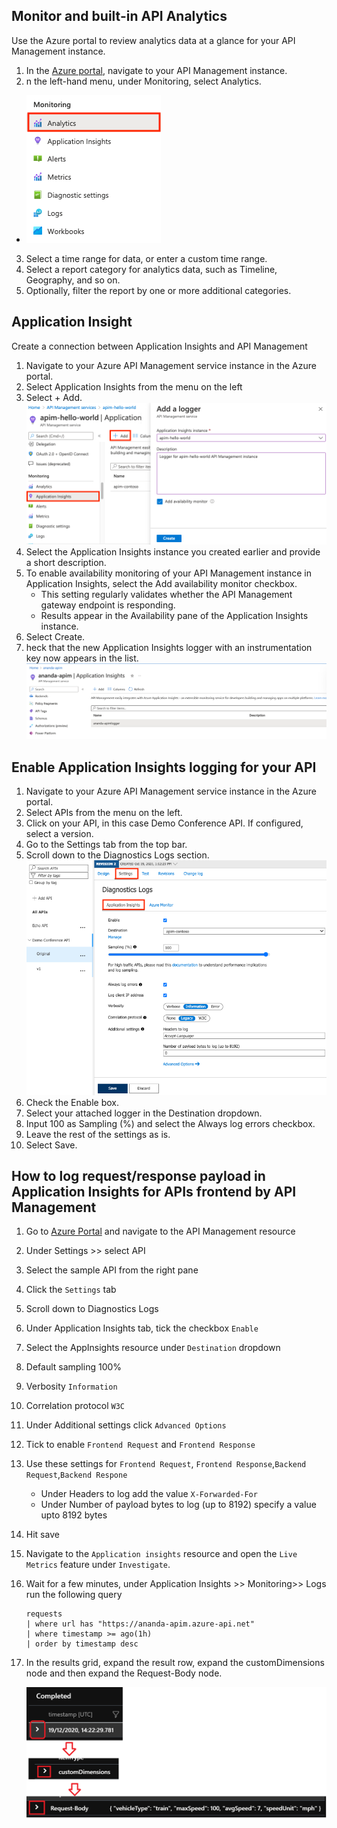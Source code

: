 ## Monitor and built-in API Analytics
Use the Azure portal to review analytics data at a glance for your API Management instance.
1. In the [Azure portal](https://portal.azure.com/), navigate to your API Management instance.
2. n the left-hand menu, under Monitoring, select Analytics.
 
* ![Analytics](./assets/monitoring-menu-analytics.png)

3. Select a time range for data, or enter a custom time range.
4. Select a report category for analytics data, such as Timeline, Geography, and so on.
5. Optionally, filter the report by one or more additional categories.

## Application Insight
Create a connection between Application Insights and API Management
1. Navigate to your Azure API Management service instance in the Azure portal.
2. Select Application Insights from the menu on the left
3. Select + Add.
![Appication Insignt](./assets/apim-app-insights-logger-1.png)
4. Select the Application Insights instance you created earlier and provide a short description.
5. To enable availability monitoring of your API Management instance in Application Insights, select the Add availability monitor checkbox.
    * This setting regularly validates whether the API Management gateway endpoint is responding.
    * Results appear in the Availability pane of the Application Insights instance.
6. Select Create.
7. heck that the new Application Insights logger with an instrumentation key now appears in the list.
![APIM Application Insight](./assets/apim-app-insignt-logger-2.png)

## Enable Application Insights logging for your API
1. Navigate to your Azure API Management service instance in the Azure portal.
2. Select APIs from the menu on the left.
3. Click on your API, in this case Demo Conference API. If configured, select a version.
4. Go to the Settings tab from the top bar.
5. Scroll down to the Diagnostics Logs section.
![APIM Application Insight](./assets/apim-app-insights-api-3.png)
6. Check the Enable box.
7. Select your attached logger in the Destination dropdown.
8. Input 100 as Sampling (%) and select the Always log errors checkbox.
9. Leave the rest of the settings as is.
10. Select Save.

## How to log request/response payload in Application Insights for APIs frontend by API Management
1. Go to [Azure Portal](https://portal.azure.com/) and navigate to the API Management resource
2. Under Settings >> select API
3. Select the sample API from the right pane
4. Click the `Settings` tab
5. Scroll down to Diagnostics Logs
6. Under Application Insights tab, tick the checkbox `Enable`
7. Select the AppInsights resource under `Destination` dropdown
8. Default sampling 100%
9. Verbosity `Information`
10. Correlation protocol `W3C`
11. Under Additional settings click `Advanced Options`
12. Tick to enable `Frontend Request` and `Frontend Response`
13. Use these settings for `Frontend Request`, `Frontend Response`,`Backend Request`,`Backend Respone`
    * Under Headers to log add the value `X-Forwarded-For`
    * Under Number of payload bytes to log (up to 8192) specify a value upto 8192 bytes
14. Hit save
15. Navigate to the `Application insights` resource and open the `Live Metrics` feature under `Investigate`.
16. Wait for a few minutes, under Application Insights >> Monitoring>> Logs run the following query
    ```text
    requests 
    | where url has "https://ananda-apim.azure-api.net"
    | where timestamp >= ago(1h)
    | order by timestamp desc

    ```
17. In the results grid, expand the result row, expand the customDimensions node and then expand the Request-Body node.
    
    ![Request Table](./assets/requesttable-payload.png)    